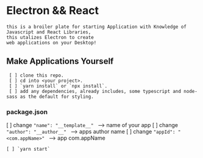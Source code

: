 # Electron && React

```
this is a broiler plate for starting Application with Knowledge of Javascript and React Libraries, 
this utalizes Electron to create 
web applications on your Desktop! 
```
## Make Applications Yourself
```
 [ ] clone this repo. 
 [ ] cd into <your project>.
 [ ] `yarn install` or `npx install`.
 [ ] add any dependencies, already includes, some typescript and node-sass as the default for styling.
 ```
 ### package.json
 [ ] change `"name": "__template__" ` --> name of your app 
 [ ] change `"author": "__author__" ` --> apps author name 
 [ ] change `"appId": "<com.appName>" ` --> app com.appName 
 ```
 [ ] `yarn start` 
 
 ```
